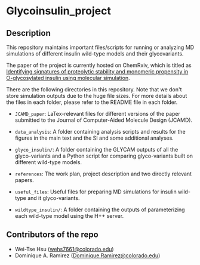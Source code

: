 Glycoinsulin_project
=======================

## Description
This repository maintains important files/scripts for running or analyzing MD simulations of different insulin wild-type models and their glycovariants.

The paper of the project is currently hosted on ChemRxiv, which is titled as [Identifying signatures of proteolytic stability and monomeric propensity in O-glycosylated insulin using molecular simulation](https://chemrxiv.org/engage/chemrxiv/article-details/617bf80e7a002138383ebdc6).

There are the following directories in this repository. Note that we don't store simulation outputs due to the huge file sizes. For more details about the files in each folder, please refer to the README file in each folder. 
- `JCAMD_paper`: LaTex-relevant files for different versions of the paper submitted to the Journal of Computer-Aided Molecule Design (JCAMD). 

- `data_analysis`: A folder containing analysis scripts and results for the figures in the main text and the SI and some additional analyses. 

- `glyco_insulin/`: A folder containing the GLYCAM outputs of all the glyco-variants and a Python script for comparing glyco-variants built on different wild-type models. 
- `references`: The work plan, project description and two directly relevant papers. 

- `useful_files`: Useful files for preparing MD simulations for insulin wild-type and it glyco-variants. 

- `wildtype_insulin/`: A folder containing the outputs of parameterizing each wild-type model using the H++ server. 

## Contributors of the repo
- Wei-Tse Hsu (wehs7661@colorado.edu)
- Dominique A. Ramirez (Dominique.Ramirez@colorado.edu)